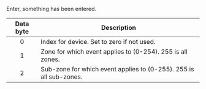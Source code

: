 Enter, something has been entered.

 | Data byte | Description | 
 | :---------: | ----------- | 
 | 0 | Index for device. Set to zero if not used. | 
 | 1 | Zone for which event applies to (0-254). 255 is all zones. | 
 | 2 | Sub-zone for which event applies to (0-255). 255 is all sub-zones. | 
 
